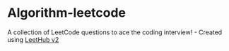 # Algorithm-leetcode
A collection of LeetCode questions to ace the coding interview! - Created using [LeetHub v2](https://github.com/arunbhardwaj/LeetHub-2.0)

